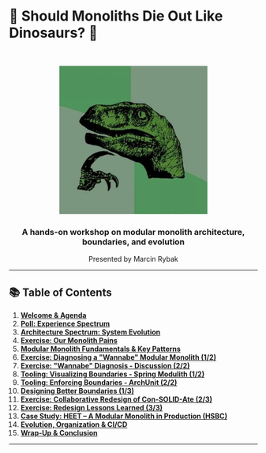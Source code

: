 # 🦖 Should Monoliths Die Out Like Dinosaurs? 🧠

<br/>

<p align="center">
  <img src="philosoraptor.jpg" alt="Philosoraptor Logo" width="300"/>
</p>

<h3 align="center">A hands-on workshop on modular monolith architecture, boundaries, and evolution</h3>

<p align="center">Presented by Marcin Rybak</p>

---

## 📚 Table of Contents

1.  [**Welcome & Agenda**](01-welcome.md)
2.  [**Poll: Experience Spectrum**](02-poll.md)
3.  [**Architecture Spectrum: System Evolution**](03-spectrum.md)
4.  [**Exercise: Our Monolith Pains**](04-monolith-problems.md)
5.  [**Modular Monolith Fundamentals & Key Patterns**](05-fundamentals-patterns.md)
6.  [**Exercise: Diagnosing a "Wannabe" Modular Monolith (1/2)**](06-code-exercise-intro.md)
7.  [**Exercise: "Wannabe" Diagnosis - Discussion (2/2)**](07-code-exercise-discussion.md)
8.  [**Tooling: Visualizing Boundaries - Spring Modulith (1/2)**](08-tooling-spring-modulith.md)
9.  [**Tooling: Enforcing Boundaries - ArchUnit (2/2)**](09-tooling-archunit.md)
10. [**Designing Better Boundaries (1/3)**](10-redesign-principles.md)
11. [**Exercise: Collaborative Redesign of Con-SOLID-Ate (2/3)**](11-redesign-exercise.md)
12. [**Exercise: Redesign Lessons Learned (3/3)**](12-redesign-lessons.md)
13. [**Case Study: HEET – A Modular Monolith in Production (HSBC)**](13-case-study-heet.md)
14. [**Evolution, Organization & CI/CD**](14-evolution-conway.md)
15. [**Wrap-Up & Conclusion**](15-wrap-up.md)

---
